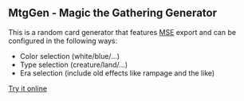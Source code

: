## MtgGen - Magic the Gathering Generator

This is a random card generator that features [MSE](http://magicseteditor.sourceforge.net) export
and can be configured in the following ways:

- Color selection (white/blue/...)
- Type selection (creature/land/...)
- Era selection (include old effects like rampage and the like)
 
[Try it online](https://broxp.lima-city.de/mtg/index.html?seed=5&times=35&output=html)
